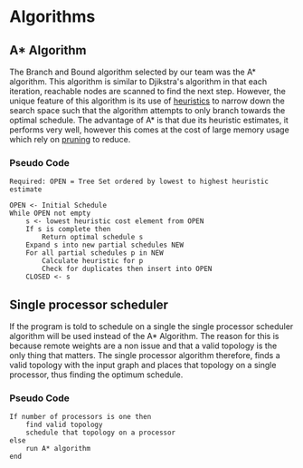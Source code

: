# Algorithms

## A* Algorithm

The Branch and Bound algorithm selected by our team was the A* algorithm. This algorithm is similar to Djikstra's algorithm in that each iteration, reachable nodes are scanned to find the next step.
However, the unique feature of this algorithm is its use of [heuristics](heuristics.md) to narrow down the search space such that the algorithm attempts to only branch towards the optimal schedule.
The advantage of A* is that due its heuristic estimates, it performs very well, however this comes at the cost of large memory usage which rely on [pruning](pruning.md) to reduce.

### Pseudo Code

````
Required: OPEN = Tree Set ordered by lowest to highest heuristic estimate

OPEN <- Initial Schedule
While OPEN not empty
    s <- lowest heuristic cost element from OPEN
    If s is complete then
        Return optimal schedule s
    Expand s into new partial schedules NEW
    For all partial schedules p in NEW
        Calculate heuristic for p
        Check for duplicates then insert into OPEN
    CLOSED <- s
````

## Single processor scheduler

If the program is told to schedule on a single the single processor scheduler algorithm
will be used instead of the A* Algorithm. The reason for this is because remote weights are
a non issue and that a valid topology is the only thing that matters. The single processor algorithm
therefore, finds a valid topology with the input graph and places that topology on a single processor,
thus finding the optimum schedule.

### Pseudo Code

```
If number of processors is one then
    find valid topology
    schedule that topology on a processor
else
    run A* algorithm
end

```











